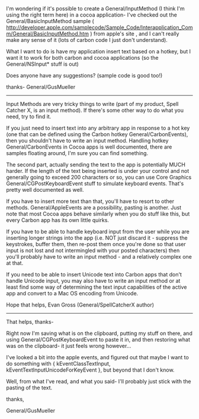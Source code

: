 I'm wondering if it's possible to create a General/InputMethod (I think I'm using the right term here) in a cocoa application-
I've checked out the General/BasicInputMethod sample ( http://developer.apple.com/samplecode/Sample_Code/Interapplication_Comm/General/BasicInputMethod.htm ) from apple's site , and I can't really make any sense of it (lots of carbon code I just don't understand).

What I want to do is have my application insert text based on a hotkey, but I want it to work for both carbon and cocoa applications (so the General/NSInput* stuff is out)

Does anyone have any suggestions? (sample code is good too!)

thanks- General/GusMueller

----

Input Methods are very tricky things to write (part of my product, Spell Catcher X, is  an input method). If there's some other way to do what you need, try to find it.

If you just need to insert text into any arbitrary app in response to a hot key (one that can be defined using the Carbon hotkey General/CarbonEvents), then you shouldn't have to write an input method. Handling hotkey General/CarbonEvents in Cocoa apps is well documented, there are samples floating around, I'm sure you can find something.

The second part, actually sending the text to the app is potentially MUCH harder. If the length of the text being inserted is under your control and not generally going to exceed 200 characters or so, you can use Core Graphics General/CGPostKeyboardEvent stuff to simulate keyboard events. That's pretty well documented as well.

If you have to insert more text than that, you'll have to resort to other methods. General/AppleEvents are a possibility, pasting is another. Just note that most Cocoa apps behave similarly when you do stuff like this, but every Carbon app has its own little quirks.

If you have to be able to handle keyboard input from the user while you are inserting longer strings into the app (i.e. NOT just discard it - suppress the keystrokes, buffer them, then re-post them once you're done so that user input is not lost and not intermingled with your posted characters) then you'll probably have to write an input method - and a relatively complex one at that.

If you need to be able to insert Unicode text into Carbon apps that don't handle Unicode input, you may also have to write an input method or at least find some way of determining the text input capabilities of the active app and convert to a Mac OS encoding from Unicode.

Hope that helps,
Evan Gross
(General/SpellCatcherX author)

----

That helps, thanks-

Right now I'm saving what is on the clipboard, putting my stuff on there, and using General/CGPostKeyboardEvent to paste it in, and then restoring what was on the clipboard- it just feels wrong however...

I've looked a bit into the apple events, and figured out that maybe I want to do something with { kEventClassTextInput, kEventTextInputUnicodeForKeyEvent }, but beyond that I don't know.

Well, from what I've read, and what you said- I'll probably just stick with the pasting of the text.

thanks,

General/GusMueller
